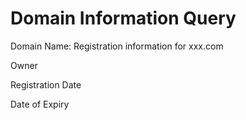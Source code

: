 # Domain Information Query

Domain Name: Registration information for xxx.com 

Owner

Registration Date

Date of Expiry
